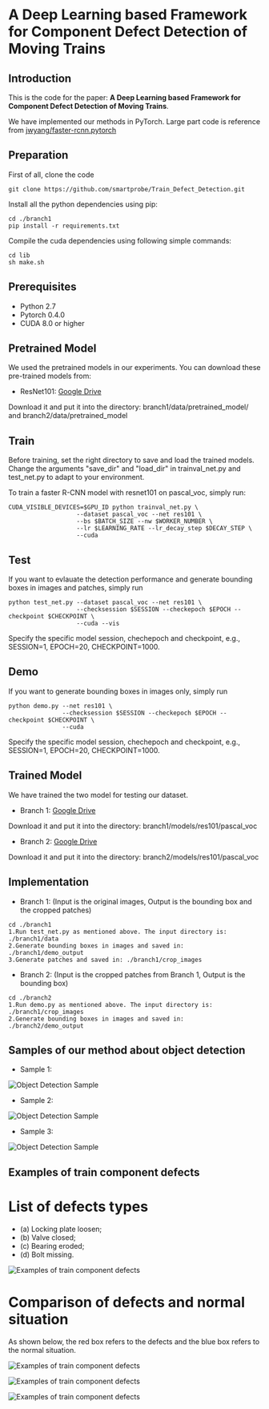 #  A Deep Learning based Framework for Component Defect Detection of Moving Trains

## Introduction

This is the code for the paper: **A Deep Learning based Framework for Component Defect Detection of Moving Trains**.

We have implemented our methods in PyTorch. Large part code is reference from  [jwyang/faster-rcnn.pytorch](https://github.com/jwyang/faster-rcnn.pytorch)

## Preparation

First of all, clone the code
```
git clone https://github.com/smartprobe/Train_Defect_Detection.git
```

Install all the python dependencies using pip:
```
cd ./branch1
pip install -r requirements.txt
```

Compile the cuda dependencies using following simple commands:
```
cd lib
sh make.sh
```

## Prerequisites

* Python 2.7
* Pytorch 0.4.0
* CUDA 8.0 or higher

## Pretrained Model

We used the pretrained models in our experiments. You can download these pre-trained models from:

* ResNet101: [Google Drive](https://drive.google.com/open?id=1v6oxLMeUWM1HYh6ThhNkmvq1nAZNoUPK)

Download it and put it into the directory: branch1/data/pretrained_model/ and branch2/data/pretrained_model

## Train

Before training, set the right directory to save and load the trained models. Change the arguments "save_dir" and "load_dir" in trainval_net.py and test_net.py to adapt to your environment.

To train a faster R-CNN model with resnet101 on pascal_voc, simply run:
```
CUDA_VISIBLE_DEVICES=$GPU_ID python trainval_net.py \
                   --dataset pascal_voc --net res101 \
                   --bs $BATCH_SIZE --nw $WORKER_NUMBER \
                   --lr $LEARNING_RATE --lr_decay_step $DECAY_STEP \
                   --cuda
```

## Test

If you want to evlauate the detection performance and generate bounding boxes in images and patches, simply run
```
python test_net.py --dataset pascal_voc --net res101 \
                   --checksession $SESSION --checkepoch $EPOCH --checkpoint $CHECKPOINT \
                   --cuda --vis
```
Specify the specific model session, chechepoch and checkpoint, e.g., SESSION=1, EPOCH=20, CHECKPOINT=1000.

## Demo

If you want to generate bounding boxes in images only, simply run
```
python demo.py --net res101 \
               --checksession $SESSION --checkepoch $EPOCH --checkpoint $CHECKPOINT \
               --cuda
```
Specify the specific model session, chechepoch and checkpoint, e.g., SESSION=1, EPOCH=20, CHECKPOINT=1000.

## Trained Model

We have trained the two model for testing our dataset.

* Branch 1:  [Google Drive](https://drive.google.com/open?id=151499FF5oN8jHKclp693tHIonic5JuV7)

Download it and put it into the directory: branch1/models/res101/pascal_voc

* Branch 2:  [Google Drive](https://drive.google.com/open?id=1b2VuFeIjO8klsvdHJ_DUJzq-Hcimkrls)

Download it and put it into the directory: branch2/models/res101/pascal_voc


## Implementation

* Branch 1: 
(Input is the original images, Output is the bounding box and the cropped patches)
```
cd ./branch1
1.Run test_net.py as mentioned above. The input directory is: ./branch1/data
2.Generate bounding boxes in images and saved in: ./branch1/demo_output
3.Generate patches and saved in: ./branch1/crop_images
```

*  Branch 2: 
(Input is the cropped patches from Branch 1, Output is the bounding box)
```
cd ./branch2
1.Run demo.py as mentioned above. The input directory is: ./branch1/crop_images
2.Generate bounding boxes in images and saved in: ./branch2/demo_output
```


## Samples of our method about object detection

* Sample 1:

![Object Detection Sample](samples/Object_Detection/Sample1.png)

* Sample 2:

![Object Detection Sample](samples/Object_Detection/Sample2.png)

* Sample 3:

![Object Detection Sample](samples/Object_Detection/Sample3.png)

## Examples of train component defects

# List of defects types
* (a) Locking plate loosen;
* (b) Valve closed;
* (c) Bearing eroded;
* (d) Bolt missing.

![Examples of train component defects](samples/Component_Defects/Sample1.png)

# Comparison of defects and normal situation

As shown below, the red box refers to the defects and the blue box refers to the normal situation.

![Examples of train component defects](samples/Component_Defects/Sample2.png)

![Examples of train component defects](samples/Component_Defects/Sample3.png)

![Examples of train component defects](samples/Component_Defects/Sample4.png)
